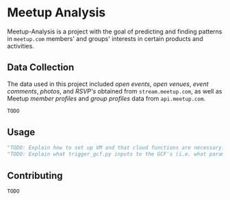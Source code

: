 # Meetup Analysis

Meetup-Analysis is a project with the goal of predicting and finding patterns in ```meetup.com``` members' and groups' interests in certain products and activities. 

## Data Collection

The data used in this project included _open events_, _open venues_, _event comments_, _photos_, and _RSVP's_ obtained from ```stream.meetup.com```, as well as Meetup _member profiles_ and _group profiles_ data from ```api.meetup.com```. 

```bash
TODO
```

## Usage

```python
"TODO: Explain how to set up VM and that cloud functions are necessary."
"TODO: Explain what trigger_gcf.py inputs to the GCF's (i.e. what parameters should the GCf's take)"
```

## Contributing
```bash
TODO
```
